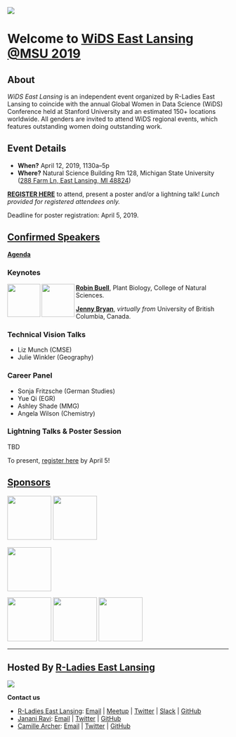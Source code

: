 ![](https://drive.google.com/uc?export=view&id=1n4zNuguucXDHFBj9c_YtWu_F9aSgNZw7)
# Welcome to [WiDS East Lansing @MSU 2019](https://github.com/rladies-eastlansing/WiDS2019/wiki)


## About
*WiDS East Lansing* is an independent event organized by R-Ladies East Lansing to coincide with the annual Global Women in Data Science (WiDS) Conference held at Stanford University and an estimated 150+ locations worldwide. All genders are invited to attend WiDS regional events, which features outstanding women doing outstanding work.

## Event Details
- **When?** April 12, 2019, 1130a–5p
- **Where?** Natural Science Building Rm 128, Michigan State University ([288 Farm Ln, East Lansing, MI 48824](https://maps.msu.edu/interactive/index.php?location=UB8Z))

[**REGISTER HERE**](https://goo.gl/forms/vBQansRtMtev5eMt1) to attend, present a poster and/or a lightning talk!
*Lunch provided for registered attendees only.*

Deadline for poster registration: April 5, 2019.


## [Confirmed Speakers](https://github.com/rladies-eastlansing/WiDS2019/wiki/Confirmed-Speakers)
[**Agenda**](https://github.com/rladies-eastlansing/WiDS2019/wiki/Agenda)

### Keynotes
<img align="left" src="https://msutoday.msu.edu/_/img/assets/2008/c-robin-buell.jpg" height=75px>
<img align="left" src="https://d33wubrfki0l68.cloudfront.net/81279bfb804fd9d905e61628c038c216ab2e6859/f8286/img/blog-images/2017-12-08-rprofile-jenny-bryan/jenny_bryan_lowres.jpg" height=75px>

[**Robin Buell**](https://buell-lab.github.io/), Plant Biology, College of Natural Sciences.

[**Jenny Bryan**](https://jennybryan.org), _virtually from_ University of British Columbia, Canada.

### Technical Vision Talks
- Liz Munch (CMSE)
- Julie Winkler (Geography)

### Career Panel
- Sonja Fritzsche (German Studies)
- Yue Qi (EGR)
- Ashley Shade (MMG)
- Angela Wilson (Chemistry)

### Lightning Talks & Poster Session
TBD

To present, [register here](http://bit.ly/rlel-wids2019) by April 5!

## [Sponsors](https://github.com/rladies-eastlansing/WiDS2019/wiki/Sponsors)
<img src="https://yt3.ggpht.com/a-/AAuE7mCnpXp958XsF2llIv4petatRpeNNXMeBo__kg=s900-mo-c-c0xffffffff-rj-k-no" height=100px> <img src="https://pbs.twimg.com/profile_images/1119786377/BEACON_Logo_May_2010.png" height=100px>

<img src="https://pbs.twimg.com/profile_images/1044622456349229062/vD7QG8kf_400x400.jpg" height=100px>

<img src="https://www.egr.msu.edu/~polanco2/Images/CMSE-bigger.png" height=100px> <img src="http://www.michiganbusinessnetwork.com/hs-fs/hubfs/broad.png?width=191&height=97&name=broad.png" height=100px> <img src="https://bit.ly/2Ckr07f" height=100px>

***

## Hosted By [R-Ladies East Lansing](https://rladies-eastlansing.github.io)
![](https://secure.meetupstatic.com/photos/event/2/8/b/0/600_472210416.jpeg)

**Contact us**
- [R-Ladies East Lansing](//rladies-eastlansing.github.io): [Email](eastlansing@rladies.org) | [Meetup](//meetup.com/rladies-eastlansing) | [Twitter](//twitter.com/RLadiesELansing) | [Slack](https://rladies-eastlansing.slack.com) | [GitHub](//github.com/rladies-eastlansing)
- [Janani Ravi](//jananiravi.github.io): [Email](janani@msu.edu) | [Twitter](//twitter.com/janani137) | [GitHub](//github.com/jananiravi)
- [Camille Archer](https://icer.msu.edu/about/directory/archer): [Email](archerc5@msu.edu) | [Twitter](//twitter.com/CamilleArcher5) | [GitHub](//github.com/archerc5)
